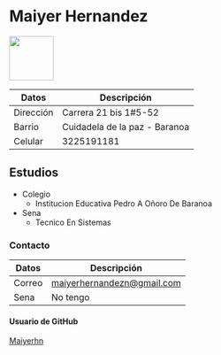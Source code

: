  # Maiyer Hernandez 

 <img src="https://avatars.githubusercontent.com/u/118492521?v=4"  
 height= "80"
 width = "80" 
 />

| Datos  |  Descripción |
| ---    | --- | 
| Dirección   |    Carrera 21 bis 1#5-52 | 
| Barrio    | Cuidadela de la paz - Baranoa    | 
|  Celular   | 3225191181   | 

## Estudios 
 * Colegio 
    * Institucion Educativa Pedro A Oñoro De Baranoa 
* Sena 
    * Tecnico En Sistemas    

### Contacto
| Datos   | Descripción  |
|   ---|  ---- |
| Correo  |  maiyerhernandezn@gmail.com  |
|  Sena  |  No tengo | 


#### Usuario de GitHub
 [Maiyerhn](https://github.com/maiyerhn)